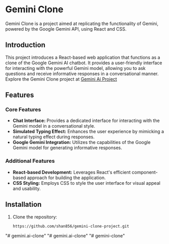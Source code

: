 # Gemini Clone

Gemini Clone is a project aimed at replicating the functionality of Gemini, powered by the Google Gemini API, using React and CSS.

## Introduction

This project introduces a React-based web application that functions as a clone of the Google Gemini AI chatbot. It provides a user-friendly interface for interacting with the powerful Gemini model, allowing you to ask questions and receive informative responses in a conversational manner.
Explore the Gemini Clone project at [Gemini Ai Project](https://gemini-clone-project.vercel.app/)

## Features

### Core Features

- **Chat Interface:** Provides a dedicated interface for interacting with the Gemini model in a conversational style.
- **Simulated Typing Effect:** Enhances the user experience by mimicking a natural typing effect during responses.
- **Google Gemini Integration:** Utilizes the capabilities of the Google Gemini model for generating informative responses.

### Additional Features

- **React-based Development:** Leverages React's efficient component-based approach for building the application.
- **CSS Styling:** Employs CSS to style the user interface for visual appeal and usability.


## Installation

1. Clone the repository:

   ```bash
   https://github.com/shan856/gemini-clone-project.git
"# gemini.ai-clone" 
"# gemini.ai-clone" 
"# gemini-clone" 
